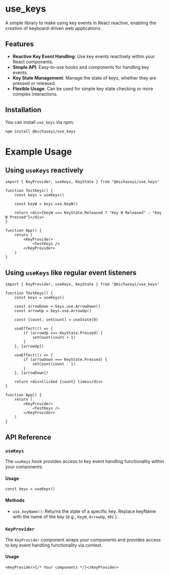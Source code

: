 # use_keys

A simple library to make using key events in React reactive, enabling the creation of keyboard-driven web applications.

## Features

- **Reactive Key Event Handling**: Use key events reactively within your React components.
- **Simple API**: Easy-to-use hooks and components for handling key events.
- **Key State Management**: Manage the state of keys, whether they are pressed or released.
- **Flexible Usage**: Can be used for simple key state checking or more complex interactions.

## Installation

You can install `use_keys` via npm:

```bash
npm install @michaseyi/use_keys
```

# Example Usage

## Using `useKeys` reactively

```tsx
import { KeyProvider, useKeys, KeyState } from "@michaseyi/use_keys"

function TestKeys() {
	const keys = useKeys()

	const keyW = keys.use.KeyW()

	return <div>{keyW === KeyState.Released ? "Key W Released" : "Key W Pressed"}</div>
}

function App() {
	return (
		<KeyProvider>
			<TestKeys />
		</KeyProvider>
	)
}
```

## Using `useKeys` like regular event listeners

```tsx
import { KeyProvider, useKeys, KeyState } from "@michaseyi/use_keys"

function TestKeys() {
	const keys = useKeys()

	const arrowDown = keys.use.ArrowDown()
	const arrowUp = keys.use.ArrowUp()

	const [count, setCount] = useState(0)

	useEffect(() => {
		if (arrowUp === KeyState.Pressed) {
			setCount(count + 1)
		}
	}, [arrowUp])

	useEffect(() => {
		if (arrowDown === KeyState.Pressed) {
			setCount(count - 1)
		}
	}, [arrowDown])

	return <div>Clicked {count} times</div>
}

function App() {
	return (
		<KeyProvider>
			<TestKeys />
		</KeyProvider>
	)
}
```

## API Reference

### `useKeys`

The `useKeys` hook provides access to key event handling functionality within your components.

#### Usage

```tsx
const keys = useKeys()
```

#### Methods

- `use.keyName()`: Returns the state of a specific key. Replace keyName with the name of the key (e.g., `KeyW`, `ArrowUp`, etc.).

### `KeyProvider`

The `KeyProvider` component wraps your components and provides access to key event handling functionality via context.

#### Usage

```tsx
<KeyProvider>{/* Your components */}</KeyProvider>
```
